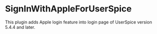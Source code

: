 # SignInWithAppleForUserSpice
This plugin adds Apple login feature into login page of UserSpice version 5.4.4 and later.
